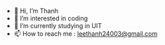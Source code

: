 - 👋 Hi, I’m Thanh 
- 👀 I’m interested in coding 
- 🌱 I’m currently studying in UIT  
- 📫 How to reach me : leethanh24003@gmail.com 

<!---
LeeThanh24/LeeThanh24 is a ✨ special ✨ repository because its `README.md` (this file) appears on your GitHub profile.
You can click the Preview link to take a look at your changes.
--->
